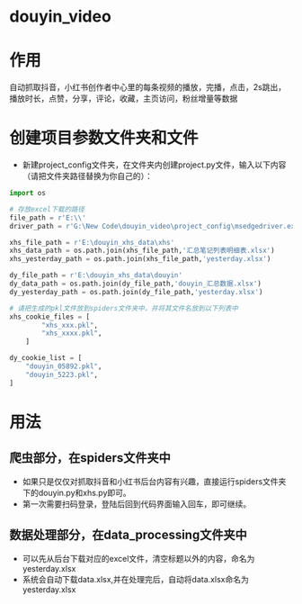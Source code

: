 # douyin_video
# 作用
自动抓取抖音，小红书创作者中心里的每条视频的播放，完播，点击，2s跳出，播放时长，点赞，分享，评论，收藏，主页访问，粉丝增量等数据

# 创建项目参数文件夹和文件
- 新建project_config文件夹，在文件夹内创建project.py文件，输入以下内容（请把文件夹路径替换为你自己的）：
```python
import os

# 存放excel下载的路径
file_path = r'E:\\'
driver_path = r'G:\New Code\douyin_video\project_config\msedgedriver.exe'

xhs_file_path = r'E:\douyin_xhs_data\xhs'
xhs_data_path = os.path.join(xhs_file_path,'汇总笔记列表明细表.xlsx')
xhs_yesterday_path = os.path.join(xhs_file_path,'yesterday.xlsx')

dy_file_path = r'E:\douyin_xhs_data\douyin'
dy_data_path = os.path.join(dy_file_path,'douyin_汇总数据.xlsx')
dy_yesterday_path = os.path.join(dy_file_path,'yesterday.xlsx')

# 请把生成的pkl文件放到spiders文件夹中，并将其文件名放到以下列表中
xhs_cookie_files = [
        "xhs_xxx.pkl",
        "xhs_xxxx.pkl",        
    ]

dy_cookie_list = [
    "douyin_05892.pkl",    
    "douyin_5223.pkl",
]
```
# 用法
## 爬虫部分，在spiders文件夹中
- 如果只是仅仅对抓取抖音和小红书后台内容有兴趣，直接运行spiders文件夹下的douyin.py和xhs.py即可。
- 第一次需要扫码登录，登陆后回到代码界面输入回车，即可继续。
## 数据处理部分，在data_processing文件夹中
- 可以先从后台下载对应的excel文件，清空标题以外的内容，命名为yesterday.xlsx
- 系统会自动下载data.xlsx,并在处理完后，自动将data.xlsx命名为yesterday.xlsx
